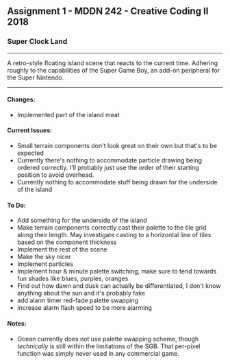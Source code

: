 ## Assignment 1 - MDDN 242 - Creative Coding II 2018

### Super Clock Land

---

A retro-style floating island scene that reacts to the current time. Adhering roughly to the capabilities of the Super Game Boy, an add-on peripheral for the Super Nintendo.

---

#### Changes:
+ Implemented part of the island meat

#### Current Issues:
+ Small terrain components don't look great on their own but that's to be expected
+ Currently there's nothing to accommodate particle drawing being ordered correctly. I'll probably just use the order of their starting position to avoid overhead.
+ Currently nothing to accommodate stuff being drawn for the underside of the island

#### To Do:
+ Add something for the underside of the island
+ Make terrain components correctly cast their palette to the tile grid along their length. May investigate casting to a horizontal line of tiles based on the component thickness
+ Implement the rest of the scene
+ Make the sky nicer
+ Implement particles
+ Implement hour & minute palette switching, make sure to tend towards fun shades like blues, purples, oranges
+ Find out how dawn and dusk can actually be differentiated, I don't know anything about the sun and it's probably fake
+ add alarm timer red-fade palette swapping
+ increase alarm flash speed to be more alarming

#### Notes:
+ Ocean currently does not use palette swapping scheme, though *technically* is still within the limitations of the SGB. That per-pixel function was simply never used in any commercial game.